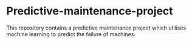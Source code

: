 # Predictive-maintenance-project

This repository contains a predictive maintenance project which utilises machine learning to predict the failure of machines.
